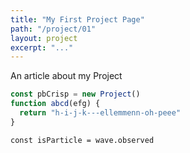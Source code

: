 ```yaml
---
title: "My First Project Page"
path: "/project/01"
layout: project
excerpt: "..."
---
```


An article about my Project
```js
const pbCrisp = new Project()
function abcd(efg) {
  return "h-i-j-k---ellemmenn-oh-peee"
}
```
`const isParticle = wave.observed`